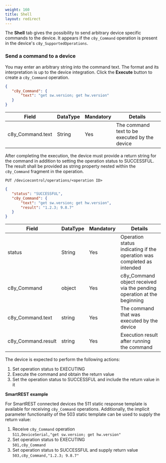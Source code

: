 ```yaml
---
weight: 160
title: Shell
layout: redirect
---
```


The **Shell** tab gives the possibility to send arbitrary device specific commands to the device. It appears if the ```c8y_Command``` operation is present in the device's ```c8y_SupportedOperations```.

### Send a command to a device

You may enter an arbitrary string into the command text. The format and its interpretation is up to the device integration. Click the **Execute** button to create a ```c8y_Command``` operation.


```json
{
   "c8y_Command": {
       "text": "get sw.version; get hw.version"
   }
}
```

|Field|DataType|Mandatory|Details|
|----|----|----|----|
|c8y_Command.text|String|Yes|The command text to be executed by the device|

After completing the execution, the device must provide a return string for the command in addition to setting the operation status to SUCCESSFUL. The result shall be provided as string property nested within the ```c8y_Command``` fragment in the operation.

```http
PUT /devicecontrol/operations/<operation ID>
```
```json
{
   "status": "SUCCESSFUL",
   "c8y_Command": {
       "text": "get sw.version; get hw.version",
       "result": "1.2.3; 9.8.7"
   }
}
```

|Field|DataType|Mandatory|Details|
|----|----|----|----|
|status|String|Yes|Operation status indicating if the operation was completed as intended|
|c8y_Command|object|Yes|c8y_Command object received via the pending operation at the beginning|
|c8y_Command.text|string|Yes|The command that was executed by the device|
|c8y_Command.result|string|Yes|Execution result after running the command|


The device is expected to perform the following actions:

1. Set operation status to EXECUTING
2. Execute the command and obtain the return value
3. Set the operation status to SUCCESSFUL and include the return value in it

**SmartREST example**

For SmartREST connected devices the 511 static response template is available for receiving ```c8y_Command``` operations. Additionally, the implicit parameter functionality of the 503 static template can be used to supply the return value:

1. Receive ```c8y_Command``` operation <br>
  `511,DeviceSerial,"get sw.version; get hw.version"`
2. Set operation status to EXECUTING <br>
  `501,c8y_Command`
3. Set operation status to SUCCESSFUL and supply return value <br>
  `503,c8y_Command,"1.2.3; 9.8.7"`
